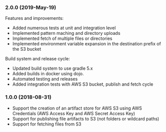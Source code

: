 ### 2.0.0 (2019-May-19)

Features and improvements:
 - Added numerous tests at unit and integration level
 - Implemented pattern maching and directory uploads
 - Implemented fetch of multiple files or directories
 - Implemented environment variable expansion in the destination prefix of the S3 bucket

Build system and release cycle:
 - Updated build system to use gradle 5.x
 - Added builds in docker using dojo.
 - Automated testing and releases
 - Added integration tests with AWS S3 bucket, publish and fetch cycle

### 1.0.0 (2018-08-31)

- Support the creation of an artifact store for AWS S3 using AWS Credentials (AWS Access Key and AWS Secret Access Key)
- Support for publishing file artifacts to S3 (not folders or wildcard paths)
- Support for fetching files from S3
